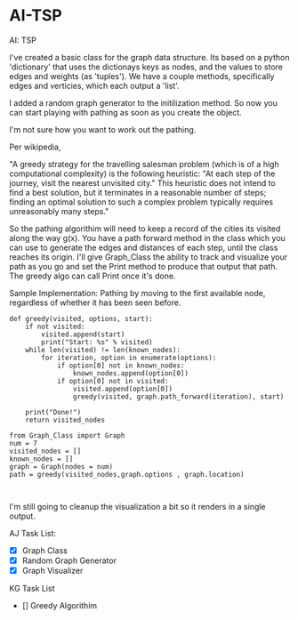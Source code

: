 # AI-TSP
AI: TSP

I\'ve created a basic class for the graph data structure. Its based on a python 
'dictionary' that uses the dictionays keys as nodes, and the values to store 
edges and weights (as 'tuples'). We have a couple methods, specifically edges and 
verticies, which each output a 'list'. 

I added a random graph generator to the initilization method. So now you can start playing with pathing 
as soon as you create the object. 

I\'m not sure how you want to work out the pathing. 

Per wikipedia, 

"A greedy strategy for the travelling salesman problem (which is of a 
high computational complexity) is the following heuristic: "At each step of 
the journey, visit the nearest unvisited city." This heuristic does not 
intend to find a best solution, but it terminates in a reasonable number of 
steps; finding an optimal solution to such a complex problem typically 
requires unreasonably many steps." 

So the pathing algorithim will need to keep a record of the cities its visited
along the way g(x). You have a path forward method in the class which you can 
use to generate the edges and distances of each step, until the class reaches
its origin. I\'ll give Graph_Class the ability to track and visualize your path
as you go and set the Print method to produce that output that path.
The greedy algo can call Print once it\'s done. 

Sample Implementation: Pathing by moving to the first available node, regardless of 
whether it has been seen before. 

```
def greedy(visited, options, start):
    if not visited:
        visited.append(start)
        print("Start: %s" % visited)
    while len(visited) != len(known_nodes):
        for iteration, option in enumerate(options):
            if option[0] not in known_nodes:
                known_nodes.append(option[0])
            if option[0] not in visited:
                visited.append(option[0])
                greedy(visited, graph.path_forward(iteration), start)

    print("Done!")
    return visited_nodes

from Graph_Class import Graph
num = 7
visited_nodes = []
known_nodes = []   
graph = Graph(nodes = num)
path = greedy(visited_nodes,graph.options , graph.location)                
            
      

```


I'm still going to cleanup the visualization a bit so it renders in a single
output. 

AJ Task List:
- [x] Graph Class
- [x] Random Graph Generator
- [x] Graph Visualizer
 
 KG Task List
 - [] Greedy Algorithim 




